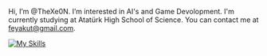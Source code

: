 Hi, I’m @TheXe0N. I’m interested in AI's and Game Devolopment. I'm currently studying at Atatürk High School of Science. You can contact me at feyakut@gmail.com.


[![My Skills](https://skillicons.dev/icons?i=cs,unity,dotnet,discord,git,github,ps,pr,raspberrypi,visualstudio,vscode)](https://skillicons.dev)
